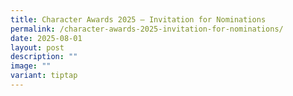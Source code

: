 ```yaml
---
title: Character Awards 2025 – Invitation for Nominations
permalink: /character-awards-2025-invitation-for-nominations/
date: 2025-08-01
layout: post
description: ""
image: ""
variant: tiptap
---
```

